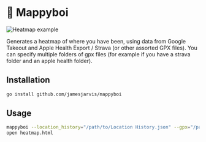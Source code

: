 # 📍 Mappyboi

![Heatmap example](https://user-images.githubusercontent.com/22618981/101420497-36556180-38ea-11eb-9417-d25dda5ae421.png)

Generates a heatmap of where you have been, using data from Google Takeout and Apple Health Export / Strava (or other assorted GPX files).
You can specify multiple folders of gpx files (for example if you have a strava folder and an apple health folder).

## Installation

```bash
go install github.com/jamesjarvis/mappyboi
```

## Usage

```bash
mappyboi --location_history="/path/to/Location History.json" --gpx="/path/to/workout-routes" --gpx="/other/path/to/workout-routes" --o="heatmap.html"
open heatmap.html
```
